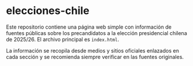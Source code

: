 # elecciones-chile

Este repositorio contiene una página web simple con información de fuentes públicas sobre los precandidatos a la elección presidencial chilena de 2025/26. El archivo principal es `index.html`.

La información se recopila desde medios y sitios oficiales enlazados en cada sección y se recomienda siempre verificar en las fuentes originales.
